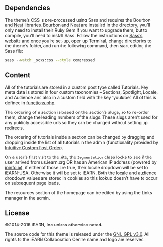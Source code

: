 ## Dependencies

The theme’s CSS is pre-processed using [Sass](/sass/sass) and requires the [Bourbon](/thoughtbot/bourbon) and [Neat](/thoughtbot/neat) libraries. Bourbon and Neat are installed in the directory, you’ll only need to install their Ruby Gem if you want to upgrade them, but to compile, you’ll need to install Sass. Follow the instructions on [Sass’s website](http://sass-lang.com/install) and once you’re set-up, open up Terminal, change directories to the theme’s folder, and run the following command, then start editing the Sass file:

```bash
sass --watch _scss:css --style compressed
```

## Content

All of the tutorials are stored in a custom post type called Tutorials. Key meta data is stored in four custom taxonomies – Sections, Spotlight, Locale, and Audience and also in a custom field with the key ‘youtube’. All of this is defined in [functions.php](functions.php).

The ordering of a section is based on the section’s slugs, so to re-order them, change the leading numbers of the slugs. These slugs aren’t used for any publicly accessible urls so they can be changed without setting up redirects.

The ordering of tutorials inside a section can be changed by dragging and dropping inside the list of all tutorials in the admin (functionality provided by [Intuitive Custom Post Order](https://wordpress.org/plugins/intuitive-custom-post-order/)).

On a user’s first visit to the site, the `Segmentation` class looks to see if the user arrived from us.iearn.org OR has an American IP address (powered by [ipinfo.io](http://ipinfo.io)), if either of those are true, their locale dropdown will be set to iEARN-USA. Otherwise it will be set to iEARN. Both the locale and audience dropdown values are stored in cookies so this lookup doesn’t have to occur on subsequent page loads.

The resources section of the homepage can be edited by using the Links manager in the admin.

## License

©2014–2015 iEARN, Inc unless otherwise noted.

The source code for this theme is released under the [GNU GPL v3.0](https://gnu.org/licenses/old-licenses/gpl-2.0.txt). All rights to the iEARN Collaboration Centre name and logo are reserved.